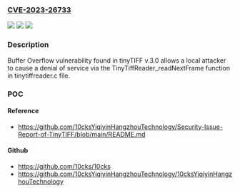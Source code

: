 ### [CVE-2023-26733](https://cve.mitre.org/cgi-bin/cvename.cgi?name=CVE-2023-26733)
![](https://img.shields.io/static/v1?label=Product&message=n%2Fa&color=blue)
![](https://img.shields.io/static/v1?label=Version&message=n%2Fa&color=blue)
![](https://img.shields.io/static/v1?label=Vulnerability&message=n%2Fa&color=brighgreen)

### Description

Buffer Overflow vulnerability found in tinyTIFF v.3.0 allows a local attacker to cause a denial of service via the TinyTiffReader_readNextFrame function in tinytiffreader.c file.

### POC

#### Reference
- https://github.com/10cksYiqiyinHangzhouTechnology/Security-Issue-Report-of-TinyTIFF/blob/main/README.md

#### Github
- https://github.com/10cks/10cks
- https://github.com/10cksYiqiyinHangzhouTechnology/10cksYiqiyinHangzhouTechnology

